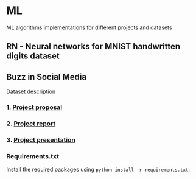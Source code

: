 # ML
ML algorithms implementations for different projects and datasets
## RN - Neural networks for MNIST handwritten digits dataset
## Buzz in Social Media
[Dataset description](http://archive.ics.uci.edu/ml/datasets/Buzz+in+social+media+#)
### 1. [Project proposal](https://docs.google.com/document/d/1b-bF-YKxTzFxHkb23kdgbsr79bYACUjwasyUcKrCeEg/edit?usp=sharing)
### 2. [Project report](https://www.overleaf.com/read/fwmjysytzgvb)
### 3. [Project presentation](https://www.overleaf.com/read/rqywjdxfxjzx)
### Requirements.txt
Install the required packages using `python install -r requirements.txt`.
